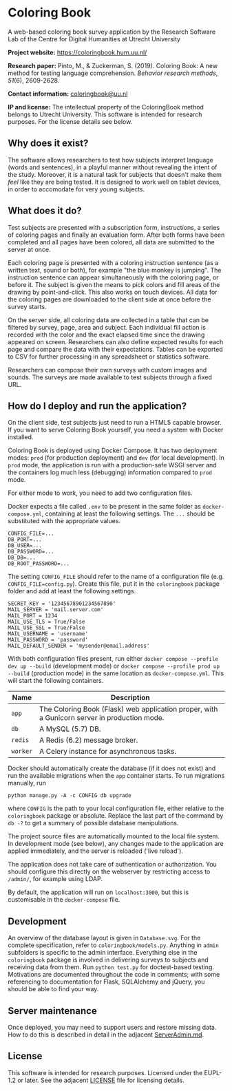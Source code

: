 # Coloring Book

A web-based coloring book survey application
by the Research Software Lab of the Centre for Digital Humanities at Utrecht University

**Project website:** https://coloringbook.hum.uu.nl/

**Research paper:** Pinto, M., & Zuckerman, S. (2019). Coloring Book: A new method for testing language comprehension. _Behavior research methods_, _51_(6), 2609-2628.

**Contact information:** coloringbook@uu.nl

**IP and license:** The intellectual property of the ColoringBook method belongs to Utrecht University. This software is intended for research purposes. For the license details see below.


## Why does it exist?

The software allows researchers to test how subjects interpret language (words and sentences), in a playful manner without revealing the intent of the study. Moreover, it is a natural task for subjects that doesn't make them *feel* like they are being tested. It is designed to work well on tablet devices, in order to accomodate for very young subjects.


## What does it do?

Test subjects are presented with a subscription form, instructions, a series of coloring pages and finally an evaluation form. After both forms have been completed and all pages have been colored, all data are submitted to the server at once.

Each coloring page is presented with a coloring instruction sentence (as a written text, sound or both), for example "the blue monkey is jumping". The instruction sentence can appear simultaneously with the coloring page, or before it. The subject is given the means to pick colors and fill areas of the drawing by point-and-click. This also works on touch devices. All data for the coloring pages are downloaded to the client side at once before the survey starts.

On the server side, all coloring data are collected in a table that can be filtered by survey, page, area and subject. Each individual fill action is recorded with the color and the exact elapsed time since the drawing appeared on screen. Researchers can also define expected results for each page and compare the data with their expectations. Tables can be exported to CSV for further processing in any spreadsheet or statistics software.

Researchers can compose their own surveys with custom images and sounds. The surveys are made available to test subjects through a fixed URL.


## How do I deploy and run the application?

On the client side, test subjects just need to run a HTML5 capable browser. If you want to serve Coloring Book yourself, you need a system with Docker installed.

Coloring Book is deployed using Docker Compose. It has two deployment modes: `prod` (for production deployment) and `dev` (for local development). In `prod` mode, the application is run with a production-safe WSGI server and the containers log much less (debugging) information compared to `prod` mode.

For either mode to work, you need to add two configuration files.

Docker expects a file called `.env` to be present in the same folder as `docker-compose.yml`, containing at least the following settings. The `...` should be substituted with the appropriate values.

    CONFIG_FILE=...
    DB_PORT=...
    DB_USER=...
    DB_PASSWORD=...
    DB_DB=...
    DB_ROOT_PASSWORD=...

The setting `CONFIG_FILE` should refer to the name of a configuration file (e.g. `CONFIG_FILE=config.py`). Create this file, put it in the `coloringbook` package folder and add at least the following settings.

    SECRET_KEY = '12345678901234567890'
    MAIL_SERVER = 'mail.server.com'
    MAIL_PORT = 1234
    MAIL_USE_TLS = True/False
    MAIL_USE_SSL = True/False
    MAIL_USERNAME = 'username'
    MAIL_PASSWORD = 'password'
    MAIL_DEFAULT_SENDER = 'mysender@email.address'

With both configuration files present, run either `docker compose --profile dev up --build` (development mode) or `docker compose --profile prod up --build` (production mode) in the same location as `docker-compose.yml`. This will start the following containers.


| Name     | Description                                                                                  |
|----------|----------------------------------------------------------------------------------------------|
| `app`    | The Coloring Book (Flask) web application proper, with a Gunicorn server in production mode. |
| `db`     | A MySQL (5.7) DB.                                                                            |
| `redis`  | A Redis (6.2) message broker.                                                                |
| `worker` | A Celery instance for asynchronous tasks.                                                    |

Docker should automatically create the database (if it does not exist) and run the available migrations when the `app` container starts. To run migrations manually, run

    python manage.py -A -c CONFIG db upgrade

where `CONFIG` is the path to your local configuration file, either relative to the `coloringbook` package or absolute. Replace the last part of the command by `db -?` to get a summary of possible database manipulations.

The project source files are automatically mounted to the local file system. In development mode (see below), any changes made to the application are applied immediately, and the server is reloaded ('live reload').

The application does not take care of authentication or authorization. You should configure this directly on the webserver by restricting access to `/admin/`, for example using LDAP.

By default, the application will run on `localhost:3000`, but this is customisable in the `docker-compose` file.


## Development

An overview of the database layout is given in `Database.svg`. For the complete specification, refer to `coloringbook/models.py`. Anything in `admin` subfolders is specific to the admin interface. Everything else in the `coloringbook` package is involved in delivering surveys to subjects and receiving data from them. Run `python test.py` for doctest-based testing. Motivations are documented throughout the code in comments; with some referencing to documentation for Flask, SQLAlchemy and jQuery, you should be able to find your way.

## Server maintenance

Once deployed, you may need to support users and restore missing data. How to do this is described in detail in the adjacent [ServerAdmin.md](ServerAdmin.md).


## License

This software is intended for research purposes. Licensed under the EUPL-1.2 or later. See the adjacent [LICENSE](LICENSE) file for licensing details.
